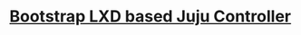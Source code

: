 # **[Bootstrap LXD based Juju Controller](https://canonical.com/microstack/docs/bootstrap-lxd-based-juju-controller)**
